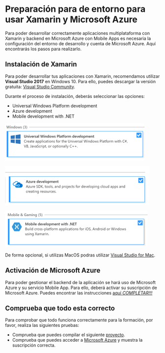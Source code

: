 # Preparación para de entorno para usar Xamarin y Microsoft Azure
Para poder desarrollar correctamente aplicaciones multiplataforma con Xamarin y backend en Microsoft Azure con Mobile Apps es necesaria la configuración del entorno de desarrollo y cuenta de Microsoft Azure. Aquí encontrarás los pasos para realizarlo.

## Instalación de Xamarin
Para poder desarrollar tus aplicaciones con Xamarin, recomendamos utilizar **Visual Studio 2017** en Windows 10. Para ello, puedes descargar la versión gratuita: [Visual Studio Community](https://www.visualstudio.com/es/vs/community/).

Durante el proceso de instalación, deberás seleccionar las opciones:
- Universal Windows Platform development
- Azure development
- Mobile development with .NET


![](media/uwp.PNG)

![](media/azure.PNG)

![](media/xamarin.PNG)

De forma opcional, si utilizas MacOS podras utilizar [Visual Studio for Mac](https://www.visualstudio.com/es/vs/visual-studio-mac/).


## Activación de Microsoft Azure
Para poder gestionar el backend de la aplicación se hará uso de Microsoft Azure y su servicio Mobile App. Para ello, deberá activar su suscripción de Microsoft Azure. Puedes encontrar las instrucciones [aquí *COMPLETAR!!!*]()

## Comprueba que todo esta correcto
Para comprobar que todo funciona correctamente para la formación, por favor, realiza las siguientes pruebas:
- Comprueba que puedes compilar el siguiente [proyecto](https://github.com/xamarin/dev-days-labs/tree/master/HandsOnLab/Start).
- Comprueba que puedes acceder a [Microsoft Azure](https://portal.azure.com/) y muestra la suscripción correcta.
